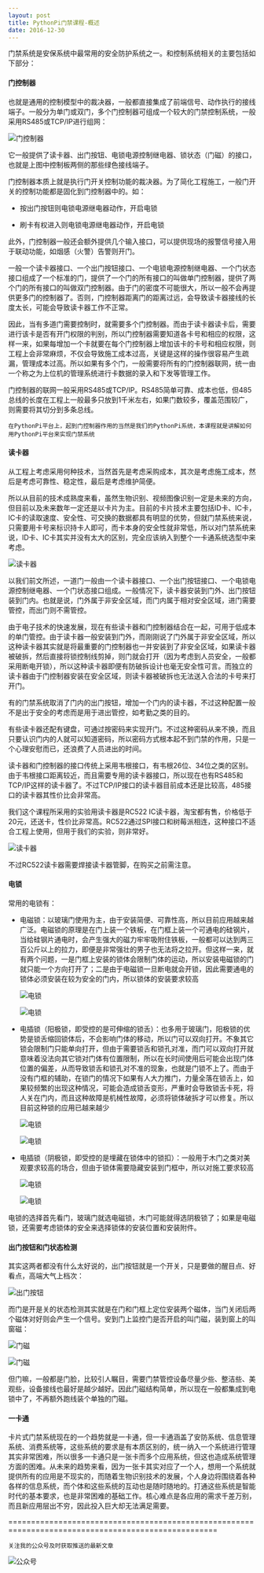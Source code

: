 ```yaml
---
layout: post
title: PythonPi门禁课程-概述
date: 2016-12-30
---
```

门禁系统是安保系统中最常用的安全防护系统之一。和控制系统相关的主要包括如下部分：

#### 门控制器

也就是通用的控制模型中的裁决器，一般都直接集成了前端信号、动作执行的接线端子。一般分为单门或双门，多个门控制器可组成一个较大的门禁控制系统，一般采用RS485或TCP/IP进行组网：

  ![门控制器](http://course.pythonpi.top:10008/course/3-用PythonPi实现门禁/1-概述/1.png)

它一般提供了读卡器、出门按钮、电锁电源控制继电器、锁状态（门磁）的接口，也就是上图中控制板两侧的那些绿色接线端子。

门控制器本质上就是执行门开关控制功能的裁决器。为了简化工程施工，一般门开关的控制功能都是固化到门控制器中的。如：

- 按出门按钮则电锁电源继电器动作，开启电锁

- 刷卡有权进入则电锁电源继电器动作，开启电锁

此外，门控制器一般还会额外提供几个输入接口，可以提供现场的报警信号接入用于联动功能，如烟感（火警）告警则开门。

一般一个读卡器接口、一个出门按钮接口、一个电锁电源控制继电器、一个门状态接口组成了一个标准的门，提供了一个门的所有接口的叫做单门控制器，提供了两个门的所有接口的叫做双门控制器。由于门的密度不可能很大，所以一般不会再提供更多门的控制器了。否则，门控制器距离门的距离过远，会导致读卡器接线的长度太长，可能会导致读卡器工作不正常。

因此，当有多道门需要控制时，就需要多个门控制器。而由于读卡器读卡后，需要进行该卡是否有开门权限的判别，所以门控制器需要知道各卡号和相应的权限，这样一来，如果每增加一个卡就要在每个门控制器上增加该卡的卡号和相应权限，则工程上会非常麻烦，不仅会导致施工成本过高，关键是这样的操作很容易产生疏漏，管理成本过高。所以如果有多个门，一般需要将所有的门控制器联网，统一由一个称之为上位机的管理系统进行卡数据的录入和下发等管理工作。

门控制器的联网一般采用RS485或TCP/IP。RS485简单可靠、成本也低，但485总线的长度在工程上一般最多只放到1千米左右，如果门数较多，覆盖范围较广，则需要将其切分到多条总线。

`在PythonPi平台上，起到门控制器作用的当然是我们的PythonPi系统，本课程就是讲解如何用PythonPi平台来实现门禁系统`

#### 读卡器

从工程上考虑采用何种技术，当然首先是考虑采购成本，其次是考虑施工成本，然后是考虑可靠性、稳定性，最后是考虑维护简便。

所以从目前的技术成熟度来看，虽然生物识别、视频图像识别一定是未来的方向，但目前以及未来数年一定还是以卡片为主。目前的卡片技术主要包括ID卡、IC卡，IC卡的读取速度、安全性、可交换的数据都具有明显的优势，但就门禁系统来说，只需要用卡号来标识持卡人即可，而卡本身的安全性就非常低，所以对门禁系统来说，ID卡、IC卡其实并没有太大的区别，完全应该纳入到整个一卡通系统选型中来考虑。

  ![读卡器](http://course.pythonpi.top:10008/course/3-用PythonPi实现门禁/1-概述/2.png)

以我们前文所述，一道门一般由一个读卡器接口、一个出门按钮接口、一个电锁电源控制继电器、一个门状态接口组成。一般情况下，读卡器安装到门外、出门按钮装到门内。也就是说，门外属于非安全区域，而门内属于相对安全区域，进门需要管控，而出门则不需管控。

由于电子技术的快速发展，现在有些读卡器和门控制器结合在一起，可用于低成本的单门管控。由于读卡器一般安装到门外，而刚刚说了门外属于非安全区域，所以这种读卡器其实就是将最重要的门控制器也一并安装到了非安全区域，如果读卡器被破拆，然后直接将锁控制线剪掉，则门就会打开（因为考虑到人员安全，一般都采用断电开锁），所以这种读卡器即便有防破拆设计也毫无安全性可言。而独立的读卡器由于门控制器安装在安全区域，则读卡器被破拆也无法送入合法的卡号来打开门。

有的门禁系统取消了门内的出门按钮，增加一个门内的读卡器，不过这种配置一般不是出于安全的考虑而是用于进出管控，如考勤之类的目的。

有些读卡器还配有键盘，可通过按密码来实现开门。不过这种密码从来不换，而且只要认识门内的人就可以知道密码，所以密码方式根本起不到门禁的作用，只是一个心理安慰而已，还浪费了人员进出的时间。

读卡器和门控制器的接口传统上采用韦根接口，有韦根26位、34位之类的区别。由于韦根接口距离较近，而且需要专用的读卡器接口，所以现在也有RS485和TCP/IP这样的读卡器了。不过TCP/IP接口的读卡器目前成本还是比较高，485接口的读卡器其性价比会非常高。

我们这个课程所采用的实验用读卡器是RC522 IC读卡器，淘宝都有售，价格低于20元，还送卡，性价比非常高。RC522通过SPI接口和树莓派相连，这种接口不适合工程上使用，但用于我们的实验，则非常好。

  ![读卡器](http://course.pythonpi.top:10008/course/3-用PythonPi实现门禁/1-概述/3.png)

不过RC522读卡器需要焊接读卡器管脚，在购买之前需注意。

#### 电锁

常用的电锁有：

- 电磁锁：以玻璃门使用为主，由于安装简便、可靠性高，所以目前应用越来越广泛。电磁锁的原理是在门上装一个铁板，在门框上装一个可通电的硅钢片，当给硅钢片通电时，会产生强大的磁力牢牢吸附住铁板，一般都可以达到两三百公斤以上的拉力，即便是非常强壮的男子也无法将之拉开。但这样一来，就有两个问题，一是门框上安装的锁体会限制门体的运动，所以安装电磁锁的门就只能一个方向打开了；二是由于电磁锁一旦断电就会开锁，因此需要通电的锁体必须安装在较为安全的门内，所以锁体的安装要求较高

  ![电锁](http://course.pythonpi.top:10008/course/3-用PythonPi实现门禁/1-概述/4.png)

  ![电锁](http://course.pythonpi.top:10008/course/3-用PythonPi实现门禁/1-概述/5.png)

- 电插锁（阳极锁，即受控的是可伸缩的锁舌）：也多用于玻璃门，阳极锁的优势是锁舌缩回锁体后，不会影响门体的移动，所以门可以双向打开。不象其它锁会限制门只能单向打开，但由于需要锁舌和锁孔对准，而门可以双向打开就意味着没法向其它锁对门体有位置限制，所以在长时间使用后可能会出现门体位置的偏差，从而导致锁舌和锁孔对不准的现象，也就是门锁不上了。而由于没有门框的辅助，在锁门的情况下如果有人大力推门，力量全落在锁舌上，如果较频繁的出现这种情况，可能会造成锁舌变形，严重时会导致锁舌卡死，将人关在门内，而且这种故障是机械性故障，必须将锁体破拆才可以修复。所以目前这种锁的应用已越来越少

  ![电锁](http://course.pythonpi.top:10008/course/3-用PythonPi实现门禁/1-概述/6.png)

  ![电锁](http://course.pythonpi.top:10008/course/3-用PythonPi实现门禁/1-概述/7.png)

- 电插锁（阴极锁，即受控的是埋藏在锁体中的锁扣）：一般用于木门之类对美观要求较高的场合，但由于锁体需要隐藏安装到门框中，所以对施工要求较高

  ![电锁](http://course.pythonpi.top:10008/course/3-用PythonPi实现门禁/1-概述/8.png)

  ![电锁](http://course.pythonpi.top:10008/course/3-用PythonPi实现门禁/1-概述/9.png)
  
电锁的选择首先看门，玻璃门就选电磁锁，木门可能就得选阴极锁了；如果是电磁锁，还需要考虑锁体的安全来选择锁体的安装位置和安装附件。

#### 出门按钮和门状态检测

其实这两者都没有什么太好说的，出门按钮就是一个开关，只是要做的醒目点、好看点，高端大气上档次：

  ![出门按钮](http://course.pythonpi.top:10008/course/3-用PythonPi实现门禁/1-概述/10.png)

而门是开是关的状态检测其实就是在门和门框上定位安装两个磁体，当门关闭后两个磁体对好则会产生一个信号。安到门上监控门是否开启的叫门磁，装到窗上的叫窗磁：

  ![门磁](http://course.pythonpi.top:10008/course/3-用PythonPi实现门禁/1-概述/11.png)

  ![门磁](http://course.pythonpi.top:10008/course/3-用PythonPi实现门禁/1-概述/12.png)

但门嘛，一般都是门脸，比较引人瞩目，需要门禁管控设备尽量少些、整洁些、美观些，设备接线也最好是越少越好。因此门磁结构简单，所以现在一般都集成到电锁中了，不再额外跑线装个单独的门磁。

#### 一卡通

卡片式门禁系统现在的一个趋势就是一卡通，但一卡通涵盖了安防系统、信息管理系统、消费系统等，这些系统的要求是有本质区别的，统一纳入一个系统进行管理其实非常困难，所以很多一卡通只是一张卡而多个应用系统，但这也造成系统管理方面的困难。从未来的趋势来看，因为一张卡其实对应了一个人，想用一个系统就提供所有的应用是不现实的，而随着生物识别技术的发展，个人身边将围绕着各种各样的信息系统，而个体和这些系统的互动也是随时随地的。打通这些系统是智能时代的基本要求，也是非常困难的基础工作。核心难点是各应用的需求千差万别，而且新应用层出不穷，因此投入巨大却无法满足需要。

====================================================================================================

`关注我的公众号及时获取推送的最新文章`

  ![公众号](http://course.pythonpi.top:10008/course/%E6%99%BA%E8%83%BD%E6%8E%A7%E5%88%B6%E7%BC%96%E7%A8%8B%E5%9F%BA%E7%A1%80/PythonPi%E5%B9%B3%E5%8F%B0%E5%9F%BA%E7%A1%80/qrcode.jpg)


